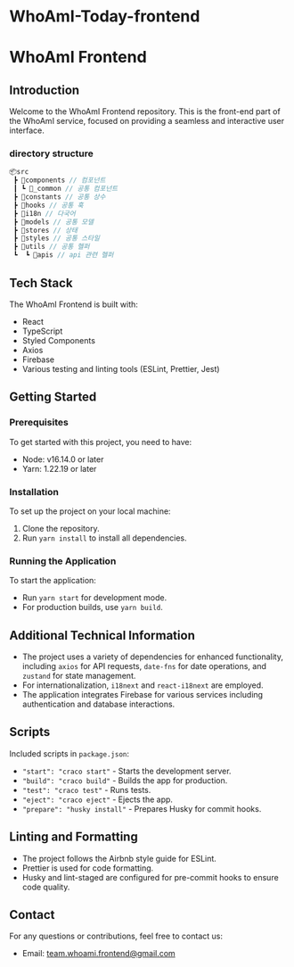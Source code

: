 # WhoAmI-Today-frontend
# WhoAmI Frontend

## Introduction

Welcome to the WhoAmI Frontend repository. This is the front-end part of the WhoAmI service, focused on providing a seamless and interactive user interface.

### directory structure
```ts
📦src
 ┣ 📂components // 컴포넌트
 ┃ ┗ 📂_common // 공통 컴포넌트
 ┣ 📂constants // 공통 상수
 ┣ 📂hooks // 공통 훅
 ┣ 📂i18n // 다국어
 ┣ 📂models // 공통 모델 
 ┣ 📂stores // 상태
 ┣ 📂styles // 공통 스타일
 ┣ 📂utils // 공통 헬퍼
 ┗  ┗ 📂apis // api 관련 헬퍼
```

## Tech Stack

The WhoAmI Frontend is built with:

- React
- TypeScript
- Styled Components
- Axios
- Firebase
- Various testing and linting tools (ESLint, Prettier, Jest)

## Getting Started

### Prerequisites

To get started with this project, you need to have:

- Node: v16.14.0 or later
- Yarn: 1.22.19 or later

### Installation

To set up the project on your local machine:

1. Clone the repository.
2. Run `yarn install` to install all dependencies.

### Running the Application

To start the application:

- Run `yarn start` for development mode.
- For production builds, use `yarn build`.

## Additional Technical Information

- The project uses a variety of dependencies for enhanced functionality, including `axios` for API requests, `date-fns` for date operations, and `zustand` for state management.
- For internationalization, `i18next` and `react-i18next` are employed.
- The application integrates Firebase for various services including authentication and database interactions.

## Scripts

Included scripts in `package.json`:

- `"start": "craco start"` - Starts the development server.
- `"build": "craco build"` - Builds the app for production.
- `"test": "craco test"` - Runs tests.
- `"eject": "craco eject"` - Ejects the app.
- `"prepare": "husky install"` - Prepares Husky for commit hooks.

## Linting and Formatting

- The project follows the Airbnb style guide for ESLint.
- Prettier is used for code formatting.
- Husky and lint-staged are configured for pre-commit hooks to ensure code quality.

## Contact

For any questions or contributions, feel free to contact us:

- Email: [team.whoami.frontend@gmail.com](mailto:team.whoami.frontend@gmail.com)

